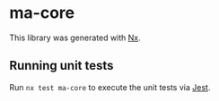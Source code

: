 # ma-core

This library was generated with [Nx](https://nx.dev).

## Running unit tests

Run `nx test ma-core` to execute the unit tests via [Jest](https://jestjs.io).
